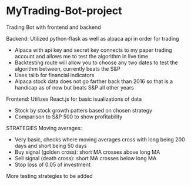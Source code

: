 # MyTrading-Bot-project
Trading Bot with frontend and backend

Backend: Utilized python-flask as well as alpaca api in order for trading
- Alpaca with api key and secret key connects to my paper trading account and allows me to test the algorithm in live time
- Backtesting route will allow you to choose any two dates to test the algorithm between, currently beats the S&P
- Uses talib for financial indicators
- Alpaca stock data does not go farther back than 2016 so that is a handicap as of now but beats S&P all other years

Frontend: Utilizes React.js for basic isualizations of data
- Stock by stock growth patters based on chosen strategy
- Comparison to S&P 500 to show profitability

STRATEGIES
Moving averages:
- Very basic, checks where moving averages cross with long being 200 days and short being 50 days
- Buy signal (golden cross): short MA crosses above long MA
- Sell signal (death cross): short MA crosses below long MA
- Stop loss of 0.05 of investment

More testing strategies to be added
